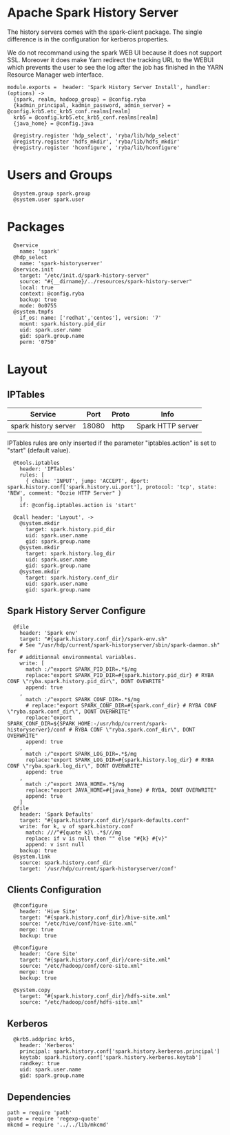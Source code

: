 # Apache Spark History Server

The history servers comes with the spark-client package. The single difference 
is in the configuration for  kerberos properties.

We do not recommand using the spark WEB UI because it does not support SSL. 
Moreover it does make Yarn redirect the tracking URL to the WEBUI which prevents
the user to see the log after the job has finished in the YARN Resource Manager 
web interface.

    module.exports =  header: 'Spark History Server Install', handler: (options) ->
      {spark, realm, hadoop_group} = @config.ryba
      {kadmin_principal, kadmin_password, admin_server} = @config.krb5.etc_krb5_conf.realms[realm]
      krb5 = @config.krb5.etc_krb5_conf.realms[realm]
      {java_home} = @config.java

      @registry.register 'hdp_select', 'ryba/lib/hdp_select'
      @registry.register 'hdfs_mkdir', 'ryba/lib/hdfs_mkdir'
      @registry.register 'hconfigure', 'ryba/lib/hconfigure'

# Users and Groups   

      @system.group spark.group
      @system.user spark.user

# Packages

      @service
        name: 'spark'
      @hdp_select
        name: 'spark-historyserver'
      @service.init
        target: "/etc/init.d/spark-history-server"
        source: "#{__dirname}/../resources/spark-history-server"
        local: true
        context: @config.ryba
        backup: true
        mode: 0o0755
      @system.tmpfs
        if_os: name: ['redhat','centos'], version: '7'
        mount: spark.history.pid_dir
        uid: spark.user.name
        gid: spark.group.name
        perm: '0750'

# Layout

## IPTables

| Service              | Port  | Proto | Info              |
|----------------------|-------|-------|-------------------|
| spark history server | 18080 | http  | Spark HTTP server |

IPTables rules are only inserted if the parameter "iptables.action" is set to
"start" (default value).

      @tools.iptables
        header: 'IPTables'
        rules: [
          { chain: 'INPUT', jump: 'ACCEPT', dport: spark.history.conf['spark.history.ui.port'], protocol: 'tcp', state: 'NEW', comment: "Oozie HTTP Server" }
        ]
        if: @config.iptables.action is 'start'

      @call header: 'Layout', ->
        @system.mkdir
          target: spark.history.pid_dir
          uid: spark.user.name
          gid: spark.group.name
        @system.mkdir
          target: spark.history.log_dir
          uid: spark.user.name
          gid: spark.group.name
        @system.mkdir
          target: spark.history.conf_dir
          uid: spark.user.name
          gid: spark.group.name

## Spark History Server Configure

      @file
        header: 'Spark env'
        target: "#{spark.history.conf_dir}/spark-env.sh"
        # See "/usr/hdp/current/spark-historyserver/sbin/spark-daemon.sh" for
        # additionnal environmental variables.
        write: [
          match :/^export SPARK_PID_DIR=.*$/mg
          replace:"export SPARK_PID_DIR=#{spark.history.pid_dir} # RYBA CONF \"ryba.spark.history.pid_dir\", DONT OVEWRITE"
          append: true
        ,
          match :/^export SPARK_CONF_DIR=.*$/mg
          # replace:"export SPARK_CONF_DIR=#{spark.conf_dir} # RYBA CONF \"ryba.spark.conf_dir\", DONT OVERWRITE"
          replace:"export SPARK_CONF_DIR=${SPARK_HOME:-/usr/hdp/current/spark-historyserver}/conf # RYBA CONF \"ryba.spark.conf_dir\", DONT OVERWRITE"
          append: true
        ,
          match :/^export SPARK_LOG_DIR=.*$/mg
          replace:"export SPARK_LOG_DIR=#{spark.history.log_dir} # RYBA CONF \"ryba.spark.log_dir\", DONT OVERWRITE"
          append: true
        ,
          match :/^export JAVA_HOME=.*$/mg
          replace:"export JAVA_HOME=#{java_home} # RYBA, DONT OVERWRITE"
          append: true
        ]
      @file
        header: 'Spark Defaults'
        target: "#{spark.history.conf_dir}/spark-defaults.conf"
        write: for k, v of spark.history.conf
          match: ///^#{quote k}\ .*$///mg
          replace: if v is null then "" else "#{k} #{v}"
          append: v isnt null
        backup: true
      @system.link
        source: spark.history.conf_dir
        target: '/usr/hdp/current/spark-historyserver/conf'

## Clients Configuration

      @hconfigure
        header: 'Hive Site'
        target: "#{spark.history.conf_dir}/hive-site.xml"
        source: "/etc/hive/conf/hive-site.xml"
        merge: true
        backup: true

      @hconfigure
        header: 'Core Site'
        target: "#{spark.history.conf_dir}/core-site.xml"
        source: "/etc/hadoop/conf/core-site.xml"
        merge: true
        backup: true

      @system.copy
        target: "#{spark.history.conf_dir}/hdfs-site.xml"
        source: "/etc/hadoop/conf/hdfs-site.xml"

## Kerberos

      @krb5.addprinc krb5,
        header: 'Kerberos'
        principal: spark.history.conf['spark.history.kerberos.principal']
        keytab: spark.history.conf['spark.history.kerberos.keytab']
        randkey: true
        uid: spark.user.name
        gid: spark.group.name

## Dependencies

    path = require 'path'
    quote = require 'regexp-quote'
    mkcmd = require '../../lib/mkcmd'
